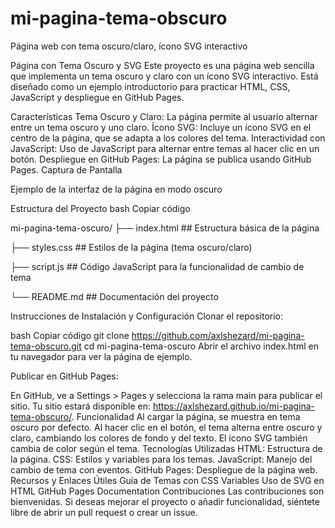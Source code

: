 # mi-pagina-tema-obscuro
Página web con tema oscuro/claro, ícono SVG interactivo 


Página con Tema Oscuro y SVG
Este proyecto es una página web sencilla que implementa un tema oscuro y claro con un ícono SVG interactivo. Está diseñado como un ejemplo introductorio para practicar HTML, CSS, JavaScript y despliegue en GitHub Pages.

Características
Tema Oscuro y Claro: La página permite al usuario alternar entre un tema oscuro y uno claro.
Ícono SVG: Incluye un ícono SVG en el centro de la página, que se adapta a los colores del tema.
Interactividad con JavaScript: Uso de JavaScript para alternar entre temas al hacer clic en un botón.
Despliegue en GitHub Pages: La página se publica usando GitHub Pages.
Captura de Pantalla

Ejemplo de la interfaz de la página en modo oscuro

Estructura del Proyecto
bash
Copiar código


mi-pagina-tema-oscuro/
├── index.html       ## Estructura básica de la página

├── styles.css       ## Estilos de la página (tema oscuro/claro)

├── script.js        ## Código JavaScript para la funcionalidad de cambio de tema

└── README.md        ## Documentación del proyecto

Instrucciones de Instalación y Configuración
Clonar el repositorio:

bash
Copiar código
git clone  https://github.com/axlshezard/mi-pagina-tema-obscuro.git
cd mi-pagina-tema-oscuro
Abrir el archivo index.html en tu navegador para ver la página de ejemplo.

Publicar en GitHub Pages:

En GitHub, ve a Settings > Pages y selecciona la rama main para publicar el sitio.
Tu sitio estará disponible en: https://axlshezard.github.io/mi-pagina-tema-obscuro/.
Funcionalidad
Al cargar la página, se muestra en tema oscuro por defecto.
Al hacer clic en el botón, el tema alterna entre oscuro y claro, cambiando los colores de fondo y del texto.
El ícono SVG también cambia de color según el tema.
Tecnologías Utilizadas
HTML: Estructura de la página.
CSS: Estilos y variables para los temas.
JavaScript: Manejo del cambio de tema con eventos.
GitHub Pages: Despliegue de la página web.
Recursos y Enlaces Útiles
Guía de Temas con CSS Variables
Uso de SVG en HTML
GitHub Pages Documentation
Contribuciones
Las contribuciones son bienvenidas. Si deseas mejorar el proyecto o añadir funcionalidad, siéntete libre de abrir un pull request o crear un issue.

